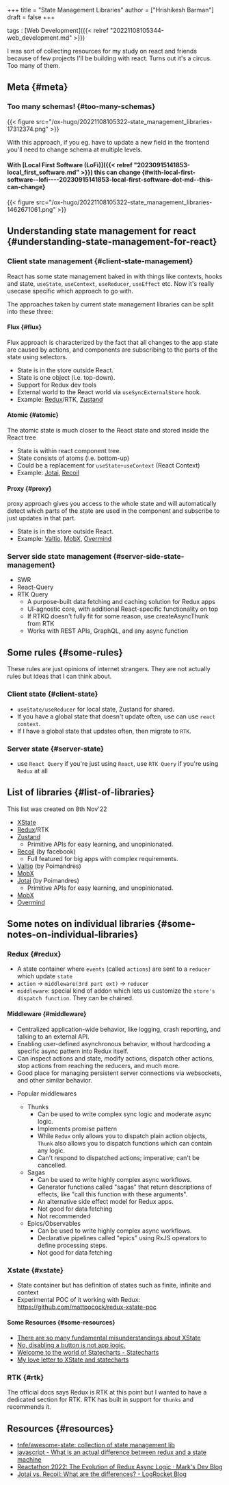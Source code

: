 +++
title = "State Management Libraries"
author = ["Hrishikesh Barman"]
draft = false
+++

tags
: [Web Development]({{< relref "20221108105344-web_development.md" >}})

I was sort of collecting resources for my study on react and friends because of few projects I'll be building with react. Turns out it's a circus. Too many of them.


## Meta {#meta}


### Too many schemas! {#too-many-schemas}

{{< figure src="/ox-hugo/20221108105322-state_management_libraries-17312374.png" >}}

With this approach, if you eg. have to update a new field in the frontend you'll need to change schema at multiple levels.


#### With [Local First Software (LoFi)]({{< relref "20230915141853-local_first_software.md" >}}) this can change {#with-local-first-software--lofi----20230915141853-local-first-software-dot-md--this-can-change}

{{< figure src="/ox-hugo/20221108105322-state_management_libraries-1462671061.png" >}}


## Understanding state management for react {#understanding-state-management-for-react}


### Client state management {#client-state-management}

React has some state management baked in with things like contexts, hooks and state, `useState`, `useContext`, `useReducer`, `useEffect` etc. Now it's really usecase specific which approach to go with.

The approaches taken by current state management libraries can be split into these three:


#### Flux {#flux}

Flux approach is characterized by the fact that all changes to the app state are caused by actions, and components are subscribing to the parts of the state using selectors.

-   State is in the store outside React.
-   State is one object (i.e. top-down).
-   Support for Redux dev tools
-   External world to the React world via `useSyncExternalStore` hook.
-   Example: [Redux](https://redux.js.org/)/RTK, [Zustand](https://zustand-demo.pmnd.rs/)


#### Atomic {#atomic}

The atomic state is much closer to the React state and stored inside the React tree

-   State is within react component tree.
-   State consists of atoms (i.e. bottom-up)
-   Could be a replacement for `useState+useContext` (React Context)
-   Example: [Jotai](https://jotai.org/), [Recoil](https://recoiljs.org/)


#### Proxy {#proxy}

proxy approach gives you access to the whole state and will automatically detect which parts of the state are used in the component and subscribe to just updates in that part.

-   State is in the store outside React.
-   Example: [Valtio](https://valtio.pmnd.rs/), [MobX](https://mobx.js.org/), [Overmind](https://overmindjs.org/)


### Server side state management {#server-side-state-management}

-   SWR
-   React-Query
-   RTK Query
    -   A purpose-built data fetching and caching solution for Redux apps
    -   UI-agnostic core, with additional React-specific functionality on top
    -   If RTKQ doesn't fully fit for some reason, use createAsyncThunk from RTK
    -   Works with REST APIs, GraphQL, and any async function


## Some rules {#some-rules}

These rules are just opinions of internet strangers. They are not actually rules but ideas that I can think about.


### Client state {#client-state}

-   `useState/useReducer` for local state, Zustand for shared.
-   If you have a global state that doesn't update often, use can use `react context`.
-   If I have a global state that updates often, then migrate to `RTK`.


### Server state {#server-state}

-   use `React Query` if you're just using `React`, use `RTK Query` if you're using `Redux` at all


## List of libraries {#list-of-libraries}

This list was created on 8th Nov'22

-   [XState](https://xstate.js.org/)
-   [Redux](https://redux.js.org/)/RTK
-   [Zustand](https://zustand-demo.pmnd.rs/)
    -   Primitive APIs for easy learning, and unopinionated.
-   [Recoil](https://recoiljs.org/) (by facebook)
    -   Full featured for big apps with complex requirements.
-   [Valtio](https://valtio.pmnd.rs/) (by Poimandres)
-   [MobX](https://mobx.js.org/)
-   [Jotai](https://jotai.org/) (by Poimandres)
    -   Primitive APIs for easy learning, and unopinionated.
-   [MobX](https://mobx.js.org/)
-   [Overmind](https://overmindjs.org/)


## Some notes on individual libraries {#some-notes-on-individual-libraries}


### Redux {#redux}

-   A state container where `events` (called `actions`) are sent to a `reducer` which update `state`
-   `action` -&gt; `middleware(3rd part ext)` -&gt; `reducer`
-   `middleware`: special kind of addon which lets us customize the `store's dispatch function`. They can be chained.


#### Middleware {#middleware}

-   Centralized application-wide behavior, like logging, crash reporting, and talking to an external API.
-   Enabling user-defined asynchronous behavior, without hardcoding a specific async pattern into Redux itself.
-   Can inspect actions and state, modify actions, dispatch other actions, stop actions from reaching the reducers, and much more.
-   Good place for managing persistent server connections via websockets, and other similar behavior.

<!--list-separator-->

-  Popular middlewares

    -   Thunks
        -   Can be used to write complex sync logic and moderate async logic.
        -   Implements promise pattern
        -   While `Redux` only allows you to dispatch plain action objects, `Thunk` also allows you to dispatch functions which can contain any logic.
        -   Can't respond to dispatched actions; imperative; can't be cancelled.
    -   Sagas
        -   Can be used to write highly complex async workflows.
        -   Generator functions called "sagas" that return descriptions of effects, like "call this function with these arguments".
        -   An alternative side effect model for Redux apps.
        -   Not good for data fetching
        -   Not recommended
    -   Epics/Observables
        -   Can be used to write highly complex async workflows.
        -   Declarative pipelines called "epics" using RxJS operators to define processing steps.
        -   Not good for data fetching


### Xstate {#xstate}

-   State container but has definition of states such as finite, infinite and context
-   Experimental POC of it working with Redux: <https://github.com/mattpocock/redux-xstate-poc>


#### Some Resources {#some-resources}

-   [There are so many fundamental misunderstandings about XState](https://medium.com/@DavidKPiano/there-are-so-many-fundamental-misunderstandings-about-xstate-and-state-machines-in-general-in-13aec57d2f85)
-   [No, disabling a button is not app logic.](https://dev.to/davidkpiano/no-disabling-a-button-is-not-app-logic-598i)
-   [Welcome to the world of Statecharts - Statecharts](https://statecharts.dev/)
-   [My love letter to XState and statecharts](https://timdeschryver.dev/blog/my-love-letter-to-xstate-and-statecharts#thoughts-on-the-demo-project)


### RTK {#rtk}

The official docs says Redux is RTK at this point but I wanted to have a dedicated section for RTK. RTK has built in support for `thunks` and recommends it.


## Resources {#resources}

-   [tnfe/awesome-state: collection of state management lib](https://github.com/tnfe/awesome-state)
-   [javascript - What is an actual difference between redux and a state machine](https://stackoverflow.com/questions/54482695/what-is-an-actual-difference-between-redux-and-a-state-machine-e-g-xstate/54521035#54521035)
-   [Reactathon 2022: The Evolution of Redux Async Logic · Mark's Dev Blog](https://blog.isquaredsoftware.com/2022/05/presentations-evolution-redux-async-logic/)
-   [Jotai vs. Recoil: What are the differences? - LogRocket Blog](https://blog.logrocket.com/jotai-vs-recoil-what-are-the-differences/)
